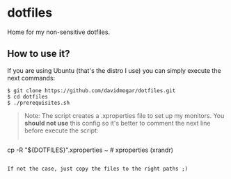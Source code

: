 # dotfiles
Home for my non-sensitive dotfiles.

## How to use it?

If you are using Ubuntu (that's the distro I use) you can simply execute the next commands:
```
$ git clone https://github.com/davidmogar/dotfiles.git
$ cd dotfiles
$ ./prerequisites.sh
```

> Note: The script creates a .xproperties file to set up my monitors. You **should not use** this config so it's better to comment the next line before execute the script:
> ```bash
cp -R "${DOTFILES}".xproperties ~       # xproperties (xrandr)
```

If not the case, just copy the files to the right paths ;)
